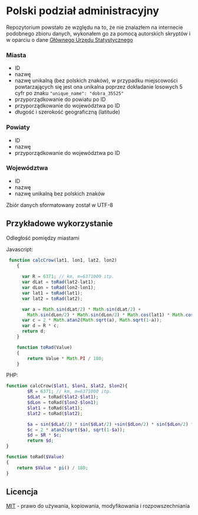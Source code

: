 # Polski podział administracyjny
Repozytorium powstało ze względu na to, że nie znalazłem na internecie podobnego zbioru danych, wykonałem go za pomocą autorskich skryptów i w oparciu o dane [Głównego Urzędu Statystycznego](https://eteryt.stat.gov.pl/eTeryt/rejestr_teryt/udostepnianie_danych/baza_teryt/uzytkownicy_indywidualni/pobieranie/pliki_pelne.aspx?contrast=default)

### Miasta
 - ID
 - nazwę
 - nazwę unikalną (bez polskich znaków), w przypadku miejscowości powtarzających się jest ona unikalna poprzez dokładanie losowych 5 cyfr po znaku `"unique_name": "dobra_35525"`
 - przyporządkowanie do powiatu po ID
 - przyporządkowanie do województwa po ID
 - długość i szerokość geograficzną (latitude)
 
### Powiaty
 - ID
 - nazwę
 - przyporządkowanie do województwa po ID

### Województwa
- ID
- nazwę
- nazwę unikalną bez polskich znaków

Zbiór danych sformatowany został w UTF-8

## Przykładowe wykorzystanie
Odległość pomiędzy miastami

Javascript:
```javascript
 function calcCrow(lat1, lon1, lat2, lon2) 
    {
	  
      var R = 6371; // km, m=6371000 itp.
      var dLat = toRad(lat2-lat1);
      var dLon = toRad(lon2-lon1);
      var lat1 = toRad(lat1);
      var lat2 = toRad(lat2);

      var a = Math.sin(dLat/2) * Math.sin(dLat/2) +
        Math.sin(dLon/2) * Math.sin(dLon/2) * Math.cos(lat1) * Math.cos(lat2); 
      var c = 2 * Math.atan2(Math.sqrt(a), Math.sqrt(1-a)); 
      var d = R * c;
      return d;
    }

    function toRad(Value) 
    {
        return Value * Math.PI / 180;
    }
```
PHP:
```php
function calcCrow($lat1, $lon1, $lat2, $lon2){
        $R = 6371; // km, m=6371000 itp.
        $dLat = toRad($lat2-$lat1);
        $dLon = toRad($lon2-$lon1);
        $lat1 = toRad($lat1);
        $lat2 = toRad($lat2);

        $a = sin($dLat/2) * sin($dLat/2) +sin($dLon/2) * sin($dLon/2) * cos($lat1) * cos($lat2); 
        $c = 2 * atan2(sqrt($a), sqrt(1-$a)); 
        $d = $R * $c;
        return $d;
}

function toRad($Value) 
{
    return $Value * pi() / 180;
}
```


## Licencja
[MIT](https://choosealicense.com/licenses/mit/) - prawo do używania, kopiowania, modyfikowania i rozpowszechniania
